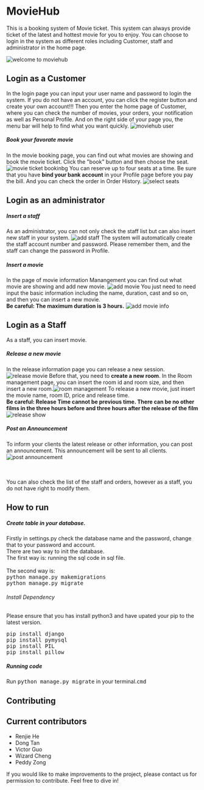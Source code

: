 # MovieHub

This is a  booking system of Movie ticket.  This system can always provide ticket of the latest and hottest movie for you to enjoy.
You can choose to login in the system as different roles including Customer, staff and administrator in the home page.

![welcome to moviehub](./imgs/welcome_to_moviehub.png)
## Login as a Customer
In the login page you can input your user name and password to login the system. If you do not have an account, you can click the register button and create your own account!!!
Then you enter the home page of Customer, where you can check the number of movies, your orders, your notification as well as Personal Profile. And on the right side of your page you, the menu bar will help to find what you want quickly.
![moviehub user](./imgs/moviehub_user.png)
##### Book your favorate movie
 In the movie booking page, you can find out what movies are showing and book the movie ticket. Click the "book" button and then choose the seat. 
![movie ticket bookinbg](./imgs/movie_ticket_booking.png)
You can reserve up to four seats at a time. Be sure that you have **bind your bank account** in your Profile page before you pay the bill. And you can check the order in Order History.
![select seats](./imgs/select_seats.png)



## Login as an administrator
##### Insert a staff
As an administrator, you can not only check the staff list but can also insert new staff in your system.
 ![add staff](./imgs/add_staff.png)
The system will automatically create the staff account number and password. Please remember them, and the staff can change the password in Profile. 
##### Insert a movie
In the page of movie information Manangement you can find out what movie are showing and add new movie.
![add movie](./imgs/add_movie.png)
You just need to need input the basic information including the name, duration, cast and so on, and then you can insert a new movie.<br>**Be careful: The maximum duration is 3 hours.**
![add movie info](./imgs/add_movie_info.png)






## Login as a Staff
As a staff, you can insert movie.

##### Release a new movie
In the release information page you can release a new session.![release movie](./imgs/release_movie.png)
Before that, you need to **create a new room**. In the Room management page, you can insert the room id and room size, and then insert a new room.![room management](./imgs/room_management.png)
To release a new movie, just insert the movie name, room ID, price and release time.<br> **Be careful: Release Time cannot be previous time.  There can be no other films in the three hours before and three hours after the release of the film**
![release show](./imgs/release_show.png)
##### Post an Announcement 
To inform your clients the latest release or other information, you can post an announcement. This announcement will be sent to all clients.
![post announcement](./imgs/post_announcement.png)
 
<br><br>
You can also check the list of the staff and orders, however as a staff, you do not have right to modify them.

##  How to run
##### Create table in your database.
Firstly in settings.py check the database name and the password, change that to your password and account.<br>
There are two way to init the database.<br>
The first way is: running the sql code in sql file.<br><br>
The second way is: <br>
<kbd>python manage.py makemigrations</kbd> <br>
<kbd>python manage.py migrate </kbd>


###### Install Dependency
Please ensure that you has install python3 and have upated your pip to the latest version.

<kbd>pip install django</kbd> <br>
<kbd>pip install pymysql</kbd> <br>
<kbd>pip install PIL</kbd> <br>
<kbd>pip install pillow</kbd> <br>

##### Running code
Run  <kbd>python manage.py migrate</kbd> in your terminal.<kbd>cmd</kbd> 

## Contributing


## Current contributors
- Renjie He
- Dong Tan
- Victor Guo
- Wizard Cheng
- Peddy Zong

If you would like to make improvements to the project, please contact us for permission to contribute. Feel free to dive in!
